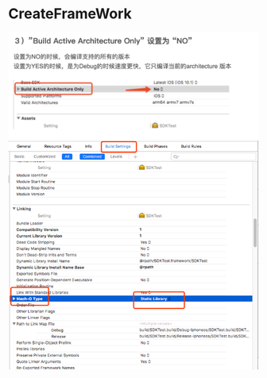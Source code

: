 # CreateFrameWork
![Image text](https://github.com/54fanqie/CreateFrameWork/raw/master/source/Arch.png)
![Image text](https://github.com/54fanqie/CreateFrameWork/raw/master/source/MachType.png)

